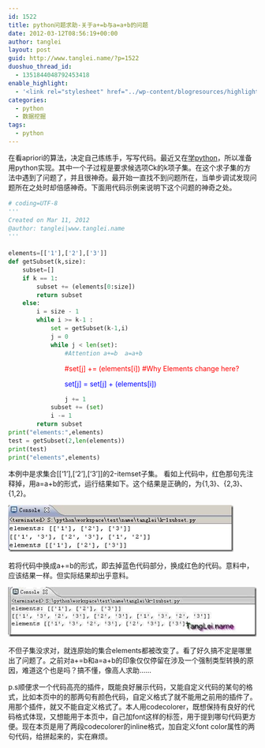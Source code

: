 ```yaml
---
id: 1522
title: python问题求助-关于a+=b与a=a+b的问题
date: 2012-03-12T08:56:19+00:00
author: tanglei
layout: post
guid: http://www.tanglei.name/?p=1522
duoshuo_thread_id:
  - 1351844048792453418
enable_highlight:
  - '<link rel="stylesheet" href="../wp-content/blogresources/highlightconfig/highlight.default.min.css"><script src="../wp-content/blogresources/highlightconfig/jquery-2.1.4.min.js"></script><script src="../wp-content/blogresources/highlightconfig/enable_highlight.js"></script>'
categories:
  - python
  - 数据挖掘
tags:
  - python
---
```

在看apriori的算法，决定自己练练手，写写代码。最近又在[学python](/tag/#python)，所以准备用python实现。其中一个子过程是要求候选项Ck的k项子集。在这个求子集的方法中遇到了问题了，并且很神奇。最开始一直找不到问题所在，当单步调试发现问题所在之处时却倍感神奇。下面用代码示例来说明下这个问题的神奇之处。

```python
# coding=UTF-8 
'''
Created on Mar 11, 2012
@author: tanglei|www.tanglei.name
'''

elements=[['1'],['2'],['3']] 
def getSubset(k,size):
    subset=[]
    if k == 1:
        subset += (elements[0:size])
        return subset
    else:
        i = size - 1
        while i >= k-1 :
            set = getSubset(k-1,i)
            j = 0
            while j < len(set):
                #Attention a+=b  a=a+b  
```

  <font color="red">&nbsp;&nbsp;&nbsp;&nbsp;&nbsp;&nbsp;&nbsp;&nbsp;&nbsp;&nbsp;&nbsp;&nbsp; &nbsp;&nbsp;&nbsp;&nbsp;&nbsp;&nbsp;&nbsp;&nbsp;&nbsp;&nbsp;&nbsp;&nbsp;&nbsp;&nbsp;&nbsp; #set[j] += (elements[i]) #Why Elements change here?</font>
               
  <font color="blue">&nbsp;&nbsp;&nbsp;&nbsp; &nbsp;&nbsp;&nbsp;&nbsp;&nbsp;&nbsp;&nbsp;&nbsp; &nbsp;&nbsp;&nbsp;&nbsp;&nbsp;&nbsp;&nbsp;&nbsp;&nbsp;&nbsp;&nbsp;&nbsp;&nbsp;&nbsp;&nbsp;set[j] = set[j] + (elements[i])</font>

```python
                j += 1
            subset += (set)
            i -= 1
        return subset
print("elements:",elements)    
test = getSubset(2,len(elements))
print(test)
print("elements",elements)
```

本例中是求集合[[&#8216;1&#8217;],[&#8216;2&#8217;],[&#8216;3&#8217;]]的2-itemset子集。 看如上代码中，红色那句先注释掉，用a=a+b的形式，运行结果如下。这个结果是正确的，为{1,3}、{2,3}、{1,2}。

[<img title="clip_image002" src="/wp-content/uploads/2012/03/clip_image002_thumb1.jpg" alt="clip_image002"  />](/wp-content/uploads/2012/03/clip_image0022.jpg)

若将代码中换成a+=b的形式，即去掉蓝色代码部分，换成红色的代码。意料中，应该结果一样。但实际结果却出乎意料。

[<img title="python_a =b_a=a b 1" src="/wp-content/uploads/2012/03/python_ab_aab1_thumb.jpg" alt="python_a =b_a=a b 1"  data-pinit="registered" />](/wp-content/uploads/2012/03/python_ab_aab1.jpg)

不但子集没求对，就连原始的集合elements都被改变了。看了好久搞不定是哪里出了问题了。之前对a+=b和a=a+b的印象仅仅停留在涉及一个强制类型转换的原因，难道这个也是吗？搞不懂，像高人求助……

p.s顺便求一个代码高亮的插件，既能良好展示代码，又能自定义代码的某句的格式，比如本页中的的那两句有颜色代码，自定义格式了就不能用之前用的插件了。用那个插件，就又不能自定义格式了。本人用codecolorer，既想保持有良好的代码格式体现，又想能用于本页中，自己加font这样的标签，用于提到哪句代码更方便。现在本页是用了两段codecolorer的inline格式，加自定义font color属性的两句代码，给拼起来的，实在麻烦。
